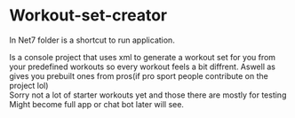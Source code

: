 # Workout-set-creator

In Net7 folder is a shortcut to run application.

Is a console project that uses xml to generate a workout set for you from your predefined workouts so every workout feels a bit diffrent. Aswell as gives you prebuilt ones from pros(if pro sport people contribute on the project lol)<br>
Sorry not a lot of starter workouts yet and those there are mostly for testing<br>
Might become full app or chat bot later will see.
